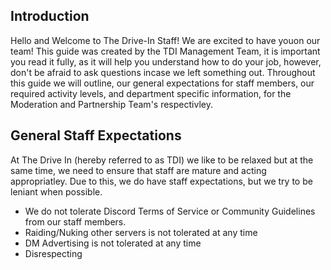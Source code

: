 ## Introduction

Hello and Welcome to The Drive-In Staff! We are excited to have youon our team! This guide was created by the TDI Management Team, it is important you read it fully, as it will help you understand how to do your job, however, don't be afraid to ask questions incase we left something out. Throughout this guide we will outline, our general expectations for staff members, our required activity levels, and department specific information, for the Moderation and Partnership Team's respectivley.

## General Staff Expectations

At The Drive In (hereby referred to as TDI) we like to be relaxed but at the same time, we need to ensure that staff are mature and acting appropriatley. Due to this, we do have staff expectations, but we try to be leniant when possible.

- We do not tolerate Discord Terms of Service or Community Guidelines from our staff members.
- Raiding/Nuking other servers is not tolerated at any time
- DM Advertising is not tolerated at any time
- Disrespecting
<!--stackedit_data:
eyJoaXN0b3J5IjpbLTQwNzM2NTM0NywxMTk4ODU5NjYzLC0xMD
UwOTkzNjU4LC0yMDg4NzQ2NjEyXX0=
-->